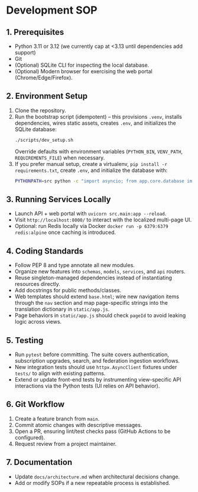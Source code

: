 # Development SOP

## 1. Prerequisites
- Python 3.11 or 3.12 (we currently cap at <3.13 until dependencies add support)
- Git
- (Optional) SQLite CLI for inspecting the local database.
- (Optional) Modern browser for exercising the web portal (Chrome/Edge/Firefox).

## 2. Environment Setup
1. Clone the repository.
2. Run the bootstrap script (idempotent) – this provisions `.venv`, installs dependencies, wires static assets, creates `.env`, and initializes the SQLite database:
   ```bash
   ./scripts/dev_setup.sh
   ```
   Override defaults with environment variables (`PYTHON_BIN`, `VENV_PATH`, `REQUIREMENTS_FILE`) when necessary.
3. If you prefer manual setup, create a virtualenv, `pip install -r requirements.txt`, create `.env`, and initialize the database with:
   ```bash
   PYTHONPATH=src python -c "import asyncio; from app.core.database import init_models; asyncio.run(init_models())"
   ```

## 3. Running Services Locally
- Launch API + web portal with `uvicorn src.main:app --reload`.
- Visit `http://localhost:8000/` to interact with the localized multi-page UI.
- Optional: run Redis locally via Docker `docker run -p 6379:6379 redis:alpine` once caching is introduced.

## 4. Coding Standards
- Follow PEP 8 and type annotate all new modules.
- Organize new features into `schemas`, `models`, `services`, and `api` routers.
- Reuse singleton-managed dependencies instead of instantiating resources directly.
- Add docstrings for public methods/classes.
- Web templates should extend `base.html`; wire new navigation items through the `nav` section and map page-specific strings into the translation dictionary in `static/app.js`.
- Page behaviors in `static/app.js` should check `pageId` to avoid leaking logic across views.

## 5. Testing
- Run `pytest` before committing. The suite covers authentication, subscription upgrades, search, and federation ingestion workflows.
- New integration tests should use `httpx.AsyncClient` fixtures under `tests/` to align with existing patterns.
- Extend or update front-end tests by instrumenting view-specific API interactions via the Python tests (UI relies on API behavior).

## 6. Git Workflow
1. Create a feature branch from `main`.
2. Commit atomic changes with descriptive messages.
3. Open a PR, ensuring lint/test checks pass (GitHub Actions to be configured).
4. Request review from a project maintainer.

## 7. Documentation
- Update `docs/architecture.md` when architectural decisions change.
- Add or modify SOPs if a new repeatable process is established.

